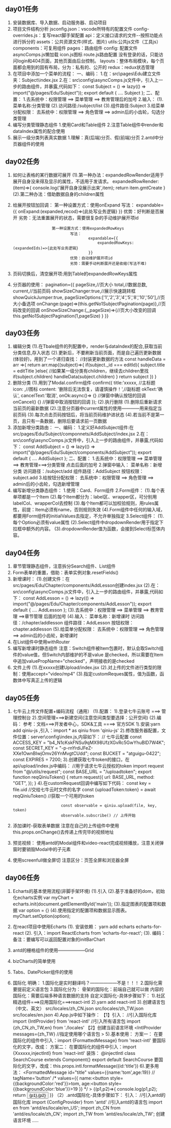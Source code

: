 ## day01任务
1. 安装数据库、导入数据、启动服务器、启动项目
2. 项目文件结构分析
			jsconfig.json：vscode所特有的配置文件
			config-overrides.js：复写react脚手架配置
			api：定义接口请求的文件--按照功能点进行拆分的
			assets：公共资源文件(样式、图片)
			utils:公共js文件（工具js）
			components：可复用组件
			pages：路由组件
			config: 配置文件
				asyncComps.js懒加载 
				icon.js图标 
				route.js路由配置
				没有登录的话，只能访问login和404页面，其他页面由后台控制。
			layouts：整体布局模块，每个页面都会用到的固有布局，分为：私有的、公开的
			redux：redux状态管理
3. 在项目中添加一个菜单的流程：
			一、编码：
					1.在：src\pages\Edu建立文件夹：Subject\index.jsx
					2.在：src\config\asyncComps.js文件中，引入上一步的路由组件，并暴露,代码如下：
							const Subject = () => lazy(() => import("@/pages/Edu/Subject"));
							export default {
								....
								Subject
							};
			二、配置：
						1.去系统中：权限管理 ==> 菜单管理 ==> 教育管理后的加号
						2.输入：
								(1).菜单名称:分类管理
								(2).访问路径:/subject/list
								(3).组件路径:Subject
						3.给菜单分配权限：
									去系统中：权限管理 ==> 角色管理 ==> admin后的小齿轮，勾选分类管理
4. 编写分类管理静态组件
			1.使用Card和Table组件
			2.注意Table组件中render和dataIndex属性的配合使用
5. 展示一级分类列表真实数据
			1.理解：真(后端)分页、假(前端)分页
			2.antd中分页器组件的使用
			
## day02任务
1. 如何让表格的某行数据可展开
			(1).第一种办法：expandedRowRender适用于展开自身没来得及显示的属性，不适用于发请求。
						expandedRowRender:(item)=>{
							console.log('展开自身没展示出来',item);
							return item.gmtCreate
						}
			(2).第二种办法：借助数据自身的children属性
2. 给展开按钮加回调：
						第一种设置方式：使用onExpand
								写法：
										expandable={{
											onExpand:(expanded,recod)=>{此处写业务逻辑}
										}}
								优势：好判断是否展开
								劣势：无法重置展开的状态，需要很复杂的手动维护展开项id

						第一种设置方式：使用expandedRowKeys
								写法：
										expandable={{
											expandedRowKeys:(expandedIds)=>{此处写业务逻辑}
										}}
								优势：自动维护展开项id
								劣势：需要手动判断展开还是收缩(写法不难)
3. 页码切换后，清空展开项:用到Table的expandedRowKeys属性
4. 分页器的使用：
		pagination={{
			pageSize,//页大小
			total,//数据总数,
			current,//当前页码
			showSizeChanger:true,//展示快速跳转框
			showQuickJumper:true,
			pageSizeOptions:['1','2','3','4','5','8','10','50'],//页大小备选项
			onChange:(page)=>{this.getNo1SubjectPagination(page)},//页码改变的回调
			onShowSizeChange:(_,pageSize)=>{//页大小改变的回调
				this.getNo1SubjectPagination(1,pageSize)
			} 
		}}

## day03任务
1. 编辑分类
			(1).在Tbale组件的列配置中，render与dataIndex的配合,获取当前分类信息,存入状态
			(2).更新后，不要刷新当前页面，而是自己遍历更新数据(体验好)，用到了一个递归查找：
				//封装更新数据的方法
				const handleData = arr =>{
					return arr.map((subject)=>{
						if(subject._id === editId){
							subject.title = editTitle
						}else{
							//如果某一级分类有children，继续去children里找
							if(subject.children) handleData(subject.children)
						}
						return subject
					})
				}
2. 删除分类
			(1).用到了Modal.confirm组件
					confirm({
							title:'xxxxx, //主标题
							icon: <QuestionCircleOutlined />,//图标
							content: '删除后无法恢复，请谨慎操作！',//副标题
							okText:'确认',
							cancelText:'取消',
							onOk:async()=> {} //弹窗中确认按钮的回调
							onCancel() {} //弹窗中取消按钮的回调
						});
			(2).执行删除
							(1).删除后重新请求当前页的最新数据
							(2).注意分页器中current属性的使用————用来指定当前页码
							(3).每次点击页码按钮后，将当前页码维护进状态
							(4).若当前不是第一页，且只有一条数据，删除后要请求前一页数据
3. 添加新增分类路由：
	一、编码：
			1.定义好AddSubject组件:在src/pages/Edu/Subject/componnets/AddSubject/index.jsx 
			2.在：src\config\asyncComps.js文件中，引入上一步的路由组件，并暴露,代码如下：
					const AddSubject = () => lazy(() => import("@/pages/Edu/Subject/components/AddSubject"));
					export default {
						....
						AddSubject
					};
	二、配置：
				1.去系统中：权限管理 ==> 菜单管理 ==> 教育管理===>分类管理 点击后面的加号
				2.弹窗中输入：
						菜单名称：新增分类
						访问路径：/subject/add
						组件路径：AddSubject
						按钮权限：subject.add
				3.给按钮分配权限：
							去系统中：权限管理 ==> 角色管理 ==> admin后的小齿轮，勾选新增管理
4. 编写新增分类静态组件：
			1.使用：Card、Form组件
			2.Form组件：
					(1).每个表单项都是一个Item
					(2).每个Item都分为：label区、wrapper区，可分别用labelCol、wrapperCol去控制
					(3).每个Item都可以加校验规则，用rules属性，前提：Item必须有name，否则规则失效
					(4).Form组件中任何的输入域，都要用Form组件的initialValues去指定，不允许单独指定
			3.Select组件：
					(1).每个Option必须有value属性
					(2).Select组件中dropdownRender用于指定下拉框中额外的内容。
					(3).dropdownRender值为函数，会接到Select标签体内容。


## day04任务
1. 章节管理静态组件，注意拆分Search组件、List组件
2. Form表单的重置，借助：表单实例对象.resetFields()
3. 新增课时：
			(1).创建文件：在src/pages/Edu/Chapter/components/AddLesson创建index.jsx
			(2).在：src\config\asyncComps.js文件中，引入上一步的路由组件，并暴露,代码如下：
					const AddLesson = () => lazy(() => import("@/pages/Edu/Chapter/components/AddLesson"));
					export default {
						....
						AddLesson
					};
			(3).去系统中：权限管理 ==> 菜单管理 ==> 教育管理 ==>章节管理 后面的加号
			(4).输入：
							菜单名称：新增课时
							访问路径：/chapter/addlesson
							组件路径：AddLesson
							按钮权限：chapter.addlesson
			(5).给菜单分配权限：
							去系统中：权限管理 ==> 角色管理 ==> admin后的小齿轮，新增课时
4. 在List组件中使用withRouter
5. 编写新增课时静态组件
			注意：Switch组件被Item包裹时，默认会取Switch组件的value值，但Switch内部维护的不是value
						是checked，所以需要在Item中追加valuePropName="checked"，声明接收的是checked
6. 文件上传
			(1).在xxxxx创建Upload/index.jsx
			(2).对上传的文件进行类型的限制：使用accept="video/mp4"
			(3).指定customReques属性，值为函数，函数体中写真正上传的逻辑

## day05任务
1. 七牛云上传文件配置+编码流程（通用）
		(1).配置：
					1).登录七牛云账号 ===> 管理控制台
					2).空间管理===>新建空间(注意空间类型要选择：公开空间)
		(2).编码：
					参考：文档===>开发者中心，SDK&工具 ====> 官方SDK
				 	1).安装:yarn add qiniu-js ,引入：import * as qiniu from 'qiniu-js'
					2).修改服务器配置，文件位置：server\config\index.js,内容如下：
							// 七牛云配置
							const ACCESS_KEY = "b4_N1cKskFNSu9qMX98UfzXGvRc5GwYhuBlD7W4K";
							const SECRET_KEY = "-p-rnYrdiJFeZ-XXe1OwnBIwjOmv26YnMvgtCUdd";
							const BUCKET = "atguigu-0422";
							const EXPIRES = 7200;
					3).创建获取七牛token的接口，在api/upload/index.js中编码：
							//用于请求七牛云授权的token
							import request from "@/utils/request";
							const BASE_URL = "/uploadtoken";
							export function reqQiniuToken() {
								return request({
									url: BASE_URL,
									method: "GET",
								});
							}
					4).在customRequest回调中编写如下代码：
							const key = file.uid //交给七牛云时文件的名字
							const {uploadToken:token} = await reqQiniuToken() //获取一个可用的token
							
							const observable = qiniu.upload(file, key, token)
							observable.subscribe() // 上传开始
2. 添加课时-获取表单数据
		注意在自己的上传组件中使用this.props.onChange()去传递上传完毕的视频地址
3. 预览视频：
		使用antd的Modal组件和video-react完成视频播放，注意关闭弹窗时要销毁Modal中的子元素
4. 使用screenfull做全屏切
		注意区分：页签全屏和浏览器全屏


## day06任务
1. Echarts的基本使用流程(非脚手架环境)
			(1).引入 <script src="./echarts.min.js"></script>
			(2).基于准备好的dom，初始化echarts实例
						var myChart = echarts.init(document.getElementById('main'));
			(3).指定图表的配置项和数据
						var option = {}
			(4).使用指定的配置项和数据显示图表。
						myChart.setOption(option);
2. 在react项目中使用Echarts
			(1). 安装依赖： yarn add echarts echarts-for-react
			(2). 引入：import ReactEcharts from 'echarts-for-react';
			(3). 编码：<ReactEcharts option={this.initBarChart()} />
			备注：要编写可以返回配置对象的initBarChart
3. antd的栅格组件的使用——————Grid
			
4. bizCharts的简单使用

5. Tabs、DatePicker组件的使用

6. 国际化
		明确：
				1.国际化是实时翻译吗？——————不是！！！
				2.国际化需要提前定义语言包
				3.国际化分为：
							骨架的国际化：前端自己就可以做
							内容的国际化：需要后端多种语言数据的支持
		自定义国际化-具体步骤如下：
							1).社区精选组件===>应用国际化===>react-intl
							2).yarn add react-intl
							3).创建语言包（中文、英文）
										src/locales/zh_CN.json
										src/locales/zh_TW.json
										src/locales/en.json
							4).App.js中如下操作：
										【1】引入：
												//引入国际化库
												import {IntlProvider} from 'react-intl'
												//引入所有语言包
												import {zh_CN,zh_TW,en} from './locales'
										【2】创建当前语言环境
												<Router history={history}>
													<IntlProvider 
														messages={zh_TW} //指定使用哪个语言包
													>
														<Layout/>
													</IntlProvider>
												</Router>
							5).基本使用：
									方案一：
											在要国际化的组件中引入：import {FormattedMessage} from 'react-intl'
											要国际化的文字，改成：<FormattedMessage id="title"/>
									方案二：
											在要国际化的组件中引入：import {Xxxxxx,injectIntl} from 'react-intl'
											装饰：
												@injectIntl
												class SearchCourse extends Component{}
												export default SearchCourse
											要国际化的文字，改成：this.props.intl.formatMessage({id:'title'})
							6).更多用法：
										<FormattedMessage 
											id="title" 
											values={{name:'tom',age:19}}
											// tagName='button'
											/* values={{
												name:<button style={{backgroundColor:'red'}}>tom</button>,
												age:<button style={{backgroundColor:'blue'}}>19</button>
											}} */
										>
											{(p1,p2)=>{
												console.log(p1,p2);
												return <Button>{p1},{p2}</Button>
											}}
										</FormattedMessage>
						（2）.antd国际化-具体步骤如下：
										引入：
												//引入antd的国际化库
												import {ConfigProvider} from 'antd'
												//引入antd的语言包
												import en from 'antd/es/locale/en_US';
												import zh_CN from 'antd/es/locale/zh_CN';
												import zh_TW from 'antd/es/locale/zh_TW';
										创建语言环境
												<ConfigProvider locale={具体的语言包}>
													.....
												<ConfigProvider/>

